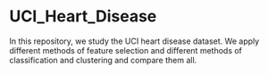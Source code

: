 # UCI_Heart_Disease
In this repository, we study the UCI heart disease dataset. We apply different methods of feature selection and different methods of classification and clustering and compare them all.
